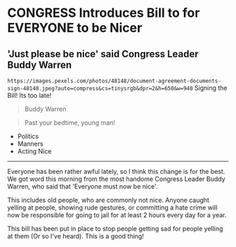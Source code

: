 # CONGRESS Introduces Bill to for EVERYONE to be Nicer

## 'Just please be nice' said Congress Leader Buddy Warren

`https://images.pexels.com/photos/48148/document-agreement-documents-sign-48148.jpeg?auto=compress&cs=tinysrgb&dpr=2&h=650&w=940` Signing the Bill! Its too late!

> Buddy Warren

> Past your bedtime, young man!

- Politics
- Manners
- Acting Nice

---

Everyone has been rather awful lately, so I think this change is for the best. We got word this morning from the most handome Congress Leader Buddy Warren, who said that 'Everyone must now be nice'.


This includes old people, who are commonly not nice. Anyone caught yelling at people, showing rude gestures, or committing a hate crime will now be responsible for going to jail for at least 2 hours every day for a year.


This bill has been put in place to stop people getting sad for people yelling at them (Or so I've heard). This is a good thing!